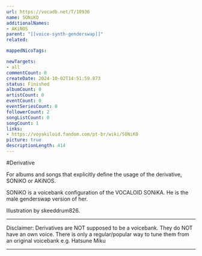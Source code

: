 ```yaml
---
url: https://vocadb.net/T/10936
name: SONiKO
additionalNames: 
- AKiNOS
parent: "[[voice-synth-genderswap]]"
related:

mappedNicoTags:

newTargets:
- all
commentCount: 0
createDate: 2024-10-02T14:51:59.873
status: Finished
albumCount: 0
artistCount: 0
eventCount: 0
eventSeriesCount: 0
followerCount: 2
songListCount: 0
songCount: 1
links: 
- https://voyakiloid.fandom.com/pt-br/wiki/SONiKO
picture: true
descriptionLength: 414
---
```


#Derivative

For albums and songs that explicitly define the usage of the derivative, SONiKO or AKiNOS.

SONiKO is a voicebank configuration of the VOCALOID SONiKA. He is the male genderswap version of her.

Illustration by skeeddrum826.

___
Disclaimer:
Derivatives are NOT supposed to be a voicebank. They do NOT have an own voice. There is only a regular/popular way to tune them from an original voicebank e.g. Hatsune Miku

---

